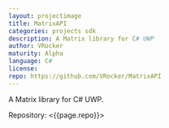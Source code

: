 ```yaml
---
layout: projectimage
title: MatrixAPI
categories: projects sdk
description: A Matrix library for C# UWP
author: VRocker
maturity: Alpha
language: C#
license: 
repo: https://github.com/VRocker/MatrixAPI
---
```


A Matrix library for C# UWP.

Repository: <{{page.repo}}>
